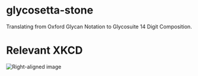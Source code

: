 # glycosetta-stone
Translating from Oxford Glycan Notation to Glycosuite 14 Digit Composition.


# Relevant XKCD

![Right-aligned image](https://imgs.xkcd.com/comics/standards.png)
